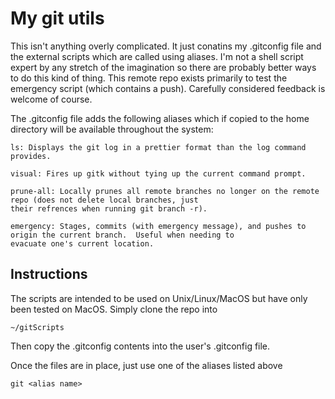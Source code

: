 # My git utils

This isn't anything overly complicated.  It just conatins my .gitconfig file and the external scripts which are called
 using aliases.  I'm not a shell script expert by any stretch of the imagination so there are probably better ways to do
this kind of thing. This remote repo exists primarily to test the emergency script (which contains a push).  Carefully 
considered feedback is welcome of course.

The .gitconfig file adds the following aliases which if copied to the home directory will be available throughout the 
system:

    ls: Displays the git log in a prettier format than the log command provides.

    visual: Fires up gitk without tying up the current command prompt.

    prune-all: Locally prunes all remote branches no longer on the remote repo (does not delete local branches, just 
    their refrences when running git branch -r).

    emergency: Stages, commits (with emergency message), and pushes to origin the current branch.  Useful when needing to 
    evacuate one's current location.

## Instructions

The scripts are intended to be used on Unix/Linux/MacOS but have only been tested on MacOS.  Simply clone the repo into

    ~/gitScripts

Then copy the .gitconfig contents into the user's .gitconfig file.

Once the files are in place, just use one of the aliases listed above

    git <alias name>
